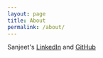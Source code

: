 ```yaml
---
layout: page
title: About
permalink: /about/
---
```


Sanjeet's [LinkedIn](https://www.linkedin.com/in/sanjeetsahay/) and [GitHub](https://github.com/sahays)
